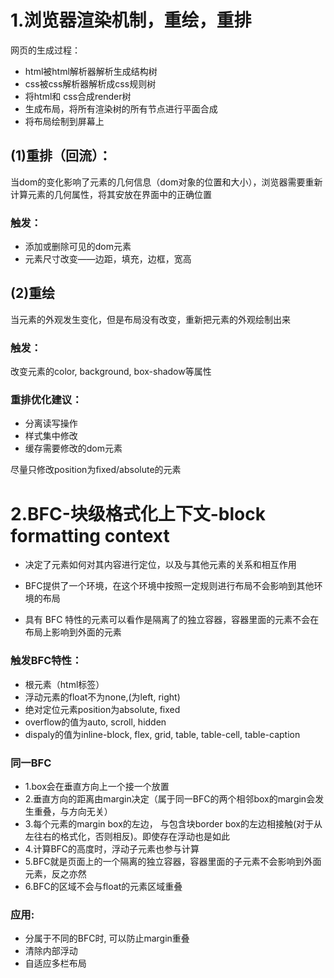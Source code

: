 # 1.浏览器渲染机制，重绘，重排
网页的生成过程：
- html被html解析器解析生成结构树
- css被css解析器解析成css规则树
- 将html和 css合成render树
- 生成布局，将所有渲染树的所有节点进行平面合成
- 将布局绘制到屏幕上

## (1)重排（回流）：
当dom的变化影响了元素的几何信息（dom对象的位置和大小），浏览器需要重新计算元素的几何属性，将其安放在界面中的正确位置

### 触发：
- 添加或删除可见的dom元素
- 元素尺寸改变——边距，填充，边框，宽高

## (2)重绘
当元素的外观发生变化，但是布局没有改变，重新把元素的外观绘制出来

### 触发：
改变元素的color, background, box-shadow等属性

### 重排优化建议：
- 分离读写操作
- 样式集中修改
- 缓存需要修改的dom元素

尽量只修改position为fixed/absolute的元素

# 2.BFC-块级格式化上下文-block formatting context

- 决定了元素如何对其内容进行定位，以及与其他元素的关系和相互作用

- BFC提供了一个环境，在这个环境中按照一定规则进行布局不会影响到其他环境的布局

- 具有 BFC 特性的元素可以看作是隔离了的独立容器，容器里面的元素不会在布局上影响到外面的元素

### 触发BFC特性：
- 根元素（html标签）
- 浮动元素的float不为none,(为left, right)
- 绝对定位元素position为absolute, fixed
- overflow的值为auto, scroll, hidden
- dispaly的值为inline-block, flex, grid, table, table-cell, table-caption

### 同一BFC
- 1.box会在垂直方向上一个接一个放置
- 2.垂直方向的距离由margin决定（属于同一BFC的两个相邻box的margin会发生重叠，与方向无关）
- 3.每个元素的margin box的左边， 与包含块border box的左边相接触(对于从左往右的格式化，否则相反)。即使存在浮动也是如此
- 4.计算BFC的高度时，浮动子元素也参与计算
- 5.BFC就是页面上的一个隔离的独立容器，容器里面的子元素不会影响到外面元素，反之亦然
- 6.BFC的区域不会与float的元素区域重叠

### 应用:

- 分属于不同的BFC时, 可以防止margin重叠
- 清除内部浮动
- 自适应多栏布局


